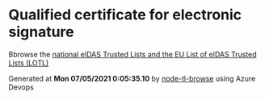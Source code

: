 # Qualified certificate for electronic signature 
 Bbrowse the [national eIDAS Trusted Lists and the EU List of eIDAS Trusted Lists (LOTL)](https://webgate.ec.europa.eu/tl-browser/#/) 
 
 
Generated at **Mon 07/05/2021  0:05:35.10** by [node-tl-browse](https://github.com/ymedlop/node-tl-browser) using Azure Devops 
